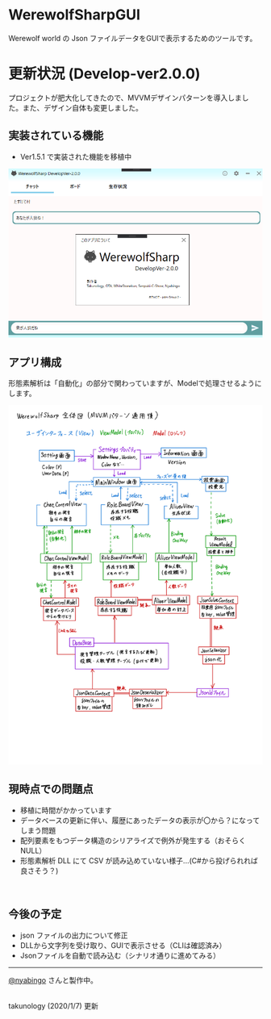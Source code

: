 # WerewolfSharpGUI
Werewolf world の Json ファイルデータをGUIで表示するためのツールです。

# 更新状況 (Develop-ver2.0.0)
プロジェクトが肥大化してきたので、MVVMデザインパターンを導入しました。また、デザイン自体も変更しました。</br>

## 実装されている機能

- Ver1.5.1 で実装された機能を移植中

![s](Images/ver2.png)

## アプリ構成
形態素解析は「自動化」の部分で関わっていますが、Modelで処理させるようにします。

![s](Images/Structure.png)

## 現時点での問題点

- 移植に時間がかかっています
- データベースの更新に伴い、履歴にあったデータの表示が〇から？になってしまう問題
- 配列要素をもつデータ構造のシリアライズで例外が発生する（おそらくNULL）
- 形態素解析 DLL にて CSV が読み込めていない様子...(C#から投げられれば良さそう？)

<br/>

## 今後の予定
- json ファイルの出力について修正
- DLLから文字列を受け取り、GUIで表示させる（CLIは確認済み）
- Jsonファイルを自動で読み込む（シナリオ通りに進めてみる）


<hr>

[@nyabingo](https://github.com/nyabingo) さんと製作中。

</br>
takunology (2020/1/7) 更新